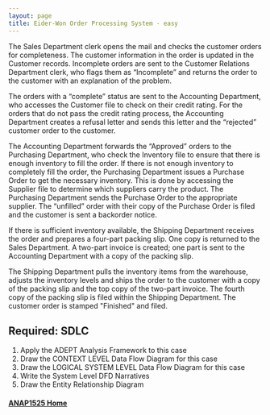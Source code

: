 ```yaml
---
layout: page
title: Eider-Won Order Processing System - easy
---
```


The Sales Department clerk opens the mail and checks the customer orders for completeness. The customer information in the order is updated in the Customer records. Incomplete orders are sent to the Customer Relations Department clerk, who flags them as “Incomplete” and returns the order to the customer with an explanation of the problem.

The orders with a “complete” status are sent to the Accounting Department, who accesses the Customer file to check on their credit rating. For the orders that do not pass the credit rating process, the Accounting Department creates a refusal letter and sends this letter and the “rejected” customer order to the customer.

The Accounting Department forwards the “Approved” orders to the Purchasing Department, who check the Inventory file to ensure that there is enough inventory to fill the order. If there is not enough inventory to completely fill the order, the Purchasing Department issues a Purchase Order to get the necessary inventory. This is done by accessing the Supplier file to determine which suppliers carry the product. The Purchasing Department sends the Purchase Order to the appropriate supplier. The “unfilled” order with their copy of the Purchase Order is filed and the customer is sent a backorder notice.

If there is sufficient inventory available, the Shipping Department receives the order and prepares a four-part packing slip. One copy is returned to the Sales Department. A two-part invoice is created; one part is sent to the Accounting Department with a copy of the packing slip.

The Shipping Department pulls the inventory items from the warehouse, adjusts the inventory levels and ships the order to the customer with a copy of the packing slip and the top copy of the two-part invoice. The fourth copy of the packing slip is filed within the Shipping Department. The customer order is stamped "Finished" and filed.

## Required: SDLC
1.	Apply the ADEPT Analysis Framework to this case
2.	Draw the CONTEXT LEVEL Data Flow Diagram for this case 
3.	Draw the LOGICAL SYSTEM LEVEL Data Flow Diagram for this case 
4.	Write the System Level DFD Narratives
5.	Draw the Entity Relationship Diagram

#### [ANAP1525 Home](../)